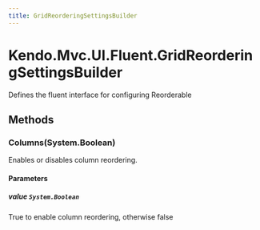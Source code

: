 ```yaml
---
title: GridReorderingSettingsBuilder
---
```


# Kendo.Mvc.UI.Fluent.GridReorderingSettingsBuilder
Defines the fluent interface for configuring Reorderable




## Methods


### Columns(System.Boolean)
Enables or disables column reordering.


#### Parameters

##### value `System.Boolean`
True to enable column reordering, otherwise false






